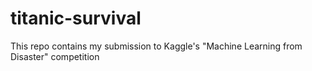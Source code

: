 # titanic-survival
This repo contains my submission to Kaggle's "Machine Learning from Disaster" competition
